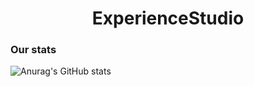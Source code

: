 <h1 align="center">ExperienceStudio</h1>

<p align="center">

</p>


### Our stats
![Anurag's GitHub stats](https://github-readme-stats.vercel.app/api?username=ExperienceStudioPL&show_icons=true&theme=dracula)


<br />
